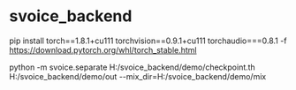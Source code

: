 # svoice_backend

pip install torch==1.8.1+cu111 torchvision==0.9.1+cu111 torchaudio===0.8.1 -f https://download.pytorch.org/whl/torch_stable.html

python -m svoice.separate H:/svoice_backend/demo/checkpoint.th H:/svoice_backend/demo/out --mix_dir=H:/svoice_backend/demo/mix